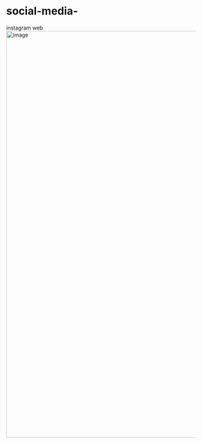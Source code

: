 # social-media-
instagram web
<img width="1920" height="1080" alt="image" src="https://github.com/user-attachments/assets/20ed54d1-1a8f-4ed5-800f-cb76f99ee5ad" />
